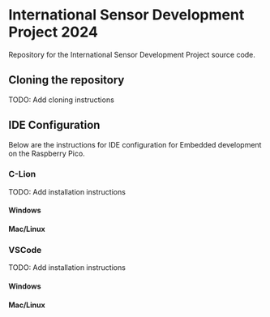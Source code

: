 # International Sensor Development Project 2024

Repository for the International Sensor Development Project source code.

## Cloning the repository

TODO: Add cloning instructions

## IDE Configuration

Below are the instructions for IDE configuration for Embedded development on the Raspberry Pico.

### C-Lion

TODO: Add installation instructions

#### Windows

#### Mac/Linux

### VSCode

TODO: Add installation instructions

#### Windows

#### Mac/Linux
